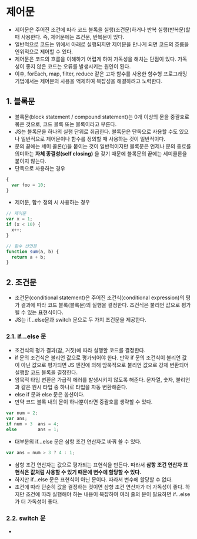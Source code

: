 # 제어문
- 제어문은 주어진 조건에 따라 코드 블록을 실행(조건문)하거나 반복 실행(반복문)할 때 사용한다. 즉, 제어문에는 조건문, 반복문이 있다.
- 일반적으로 코드는 위에서 아래로 실행되지만 제어문을 만나게 되면 코드의 흐름을 인위적으로 제어할 수 있다.
- 제어문은 코드의 흐름을 이해하기 어렵게 하여 가독성을 해치는 단점이 있다. 가독성이 좋지 않은 코드는 오류를 발생시키는 원인이 된다.
- 이후, forEach, map, filter, reduce 같은 고차 함수를 사용한 함수형 프로그래밍 기법에서는 제어문의 사용을 억제하여 복잡성을 해결하려고 노력한다.

## 1. 블록문
- 블록문(block statement / compound statement)는 0개 이상의 문을 중괄호로 묶은 것으로, 코드 블록 또는 블록이라고 부른다. 
- JS는 블록문을 하나의 실행 단위로 취급한다. 블록문은 단독으로 사용할 수도 있으나 일반적으로 제어문이나 함수를 정의할 때 사용하는 것이 일반적이다.
- 문의 끝에는 세미 콜론(;)을 붙이는 것이 일반적이지만 블록문은 언제나 문의 종료를 의미하는 **자체 종결성(self closing)** 을 갖기 때문에 블록문의 끝에는 세미콜론을 붙이지 않는다.
- 단독으로 사용하는 경우
```js
{
  var foo = 10;
}
```
- 제어문, 함수 정의 시 사용하는 경우
```js
// 제어문 
var x = 1;
if (x < 10) {
  x++;
}

// 함수 선언문
function sum(a, b) {
  return a + b;
}
```

## 2. 조건문
- 조건문(conditional statement)은 주어진 조건식(conditional expression)의 평가 결과에 따라 코드 블록(블록문)의 실행을 결정한다. 조건식은 불리언 값으로 평가될 수 있는 표현식이다.
- JS는 if...else문과 switch 문으로 두 가지 조건문을 제공한다.

### 2.1. if...else 문
- 조건식의 평가 결과(참, 거짓)에 따라 실행할 코드를 결정한다. 
- if 문의 조건식은 불리언 값으로 평가되어야 한다. 만약 if 문의 조건식이 불리언 값이 아닌 값으로 평가되면 JS 엔진에 의해 암묵적으로 불리언 값으로 강제 변환되어 실행할 코드 블록을 결정한다.
- 암묵적 타입 변환은 가급적 에러를 발생시키지 않도록 해준다. 문자열, 숫자, 불리언과 같은 원시 타입 중 하나로 타입을 자동 변환해준다.
- else if 문과 else 문은 옵션이다. 
- 만약 코드 블록 내의 문이 하나뿐이라면 중괄호를 생략할 수 있다.
```js
var num = 2;
var ans;
if num > 3  ans = 4;
else        ans = 1;
```

- 대부분의 if...else 문은 삼항 조건 연산자로 바꿔 쓸 수 있다. 
```js
var ans = num > 3 ? 4 : 1;
```

- 삼항 조건 연산자는 값으로 평가되는 표현식을 만든다. 따라서 **삼항 조건 연산자 표현식은 값처럼 사용할 수 있기 때문에 변수에 할당할 수 있다.**
- 하지만 if...else 문은 표현식이 아닌 문이다. 따라서 변수에 할당할 수 없다.
- 조건에 따라 단순히 값을 결정하는 것이면 삼항 조건 연산자가 더 가독성이 좋다. 하지만 조건에 따라 실행해야 하는 내용이 복잡하여 여러 줄의 문이 필요하면 if...else가 더 가독성이 좋다.


### 2.2. switch 문
- 
